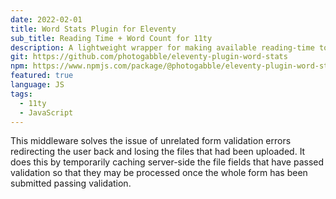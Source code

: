 ```yaml
---
date: 2022-02-01
title: Word Stats Plugin for Eleventy
sub_title: Reading Time + Word Count for 11ty
description: A lightweight wrapper for making available reading-time to the Eleventy Static Site Generator.
git: https://github.com/photogabble/eleventy-plugin-word-stats
npm: https://www.npmjs.com/package/@photogabble/eleventy-plugin-word-stats
featured: true
language: JS
tags:
  - 11ty
  - JavaScript
---
```


This middleware solves the issue of unrelated form validation errors redirecting the user back and losing the files that had been uploaded. It does this by temporarily caching server-side the file fields that have passed validation so that they may be processed once the whole form has been submitted passing validation.